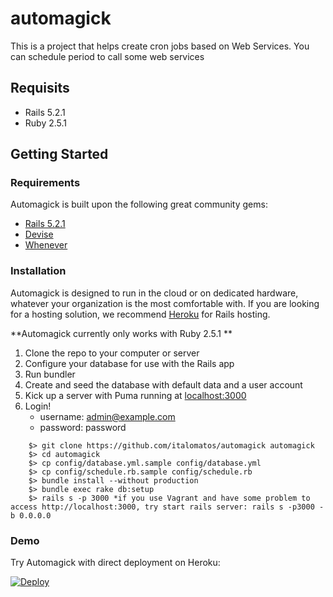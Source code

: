 # automagick
This is a project that helps create cron jobs based on Web Services. You can schedule period to call some web services

Requisits
---
* Rails 5.2.1
* Ruby 2.5.1

## Getting Started

### Requirements
Automagick is built upon the following great community gems:

* [Rails 5.2.1](https://github.com/rails/rails)
* [Devise](https://github.com/plataformatec/devise)
* [Whenever](https://github.com/javan/whenever)


### Installation
Automagick is designed to run in the cloud or on dedicated hardware, whatever your organization is the most comfortable with. If you are looking for a hosting solution, we recommend [Heroku](http://www.heroku.com) for Rails hosting.

**Automagick currently only works with Ruby 2.5.1 **

1. Clone the repo to your computer or server
2. Configure your database for use with the Rails app
3. Run bundler
4. Create and seed the database with default data and a user account
5. Kick up a server with Puma running at [localhost:3000](http://localhost:3000)
6. Login!
	* username: admin@example.com
	* password: password
	
```
	$> git clone https://github.com/italomatos/automagick automagick
	$> cd automagick
	$> cp config/database.yml.sample config/database.yml
	$> cp config/schedule.rb.sample config/schedule.rb
	$> bundle install --without production
	$> bundle exec rake db:setup
	$> rails s -p 3000 *if you use Vagrant and have some problem to access http://localhost:3000, try start rails server: rails s -p3000 -b 0.0.0.0
```

### Demo
Try Automagick with direct deployment on Heroku:
<p><a href="https://heroku.com/deploy?template=https://github.com/italomatos/automagick" rel="nofollow"><img src="https://camo.githubusercontent.com/83b0e95b38892b49184e07ad572c94c8038323fb/68747470733a2f2f7777772e6865726f6b7563646e2e636f6d2f6465706c6f792f627574746f6e2e737667" alt="Deploy" data-canonical-src="https://www.herokucdn.com/deploy/button.svg" style="max-width:100%;"></a></p>